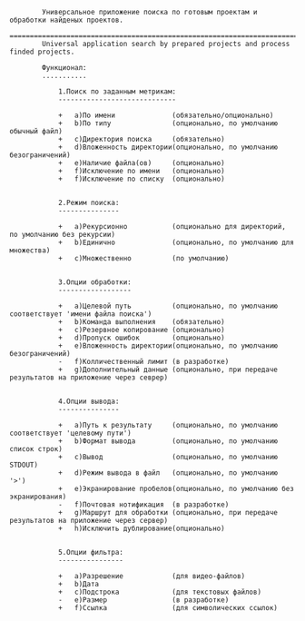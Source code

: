 			Универсальное приложение поиска по готовым проектам и обработки найденых проектов.
			==================================================================================
			Universal application search by prepared projects and process finded projects.

			Функционал:
			...........
			
				1.Поиск по заданным метрикам:
				-----------------------------

				+   a)По имени              (обязательно/опционально)
				+   b)По типу               (опционально, по умолчанию обычный файл)
				+   c)Директория поиска     (обязательно)
				+   d)Вложенность директории(опционально, по умолчанию безограничений)
				+   e)Наличие файла(ов)     (опционально)
				+   f)Исключение по имени   (опционально)
				+   f)Исключение по списку  (опционально)
					

				2.Режим поиска:
				---------------

				+   a)Рекурсионно           (опционально для директорий, по умолчанию без рекурсии)
				+   b)Единично              (опционально, по умолчанию для множества)
				+   c)Множественно          (по умолчанию)
	

				3.Опции обработки:
				------------------
					
				+   a)Целевой путь          (опционально, по умолчанию соответствует 'имени файла поиска')
				+   b)Команда выполнения    (обязательно)
				+   с)Резервное копирование (опционально)
				+   d)Пропуск ошибок        (опционально)
				+   e)Вложенность директории(опционально, по умолчанию безограничений)
				-   f)Колличественный лимит (в разработке)
				+   g)Дополнительный данные (опционально, при передаче результатов на приложение через севрер)


				4.Опции вывода:
				---------------
					
				+   a)Путь к результату     (опционально, по умолчанию соответствует 'целевому пути')
				+   b)Формат вывода         (опционально, по умолчанию список строк)
				+   c)Вывод                 (опционально, по умолчанию STDOUT)
				+   d)Режим вывода в файл   (опционально, по умолчанию '>')
				+   e)Экранирование пробелов(опционально, по умолчанию без экранирования)
				-   f)Почтовая нотификация  (в разработке)
				+   g)Маршрут для обработки (опционально, при передаче результатов на приложение через сервер)
				+   h)Исключить дублирование(опционально)


				5.Опции фильтра:
				----------------
					
				+   a)Разрешение            (для видео-файлов)
				+   b)Дата
				+   c)Подстрока             (для текстовых файлов)
				-   e)Размер                (в разработке)
				+   f)Ссылка                (для символических ссылок)